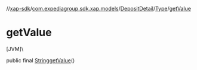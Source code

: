 //[xap-sdk](../../../../index.md)/[com.expediagroup.sdk.xap.models](../../index.md)/[DepositDetail](../index.md)/[Type](index.md)/[getValue](get-value.md)

# getValue

[JVM]\

public final [String](https://docs.oracle.com/javase/8/docs/api/java/lang/String.html)[getValue](get-value.md)()
